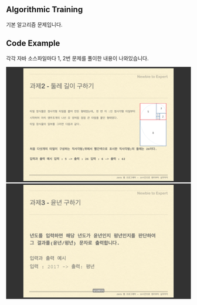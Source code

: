 ## Algorithmic Training

기본 알고리즘 문제입니다.

## Code Example

각각 자바 소스파일마다 1, 2번 문제를 풀이한 내용이 나와있습니다.

![알고리즘 2번 문제](./img/algorithm2.png)
![알고리즘 3번 문제](./img/algorithm3.png)
